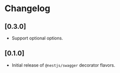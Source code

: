 # Changelog

## [0.3.0]

 - Support optional options.

## [0.1.0]

 - Initial release of `@nestjs/swagger` decorator flavors.
